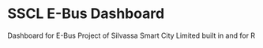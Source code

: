 # SSCL E-Bus Dashboard
Dashboard for E-Bus Project of  Silvassa Smart City Limited built in and for R
